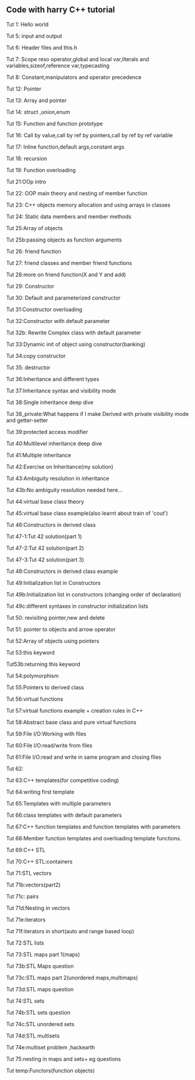 ## Code with harry C++ tutorial

Tut 1: Hello world

Tut 5: input and output

Tut 6: Header files and this.h

Tut 7: Scope reso operator,global and local var,literals and variables,sizeof,reference var,typecasting

Tut 8: Constant,manipulators and operator precedence

Tut 12: Pointer

Tut 13: Array and pointer

Tut 14: struct ,union,enum

Tut 15: Function and function prototype

Tut 16: Call by value,call by ref by pointers,call by ref by ref variable

Tut 17: Inline function,default args,constant args

Tut 18: recursion

Tut 19: Function overloading

Tut 21:OOp intro

Tut 22: OOP main theory and nesting of member function

Tut 23: C++ objects memory allocation and using arrays in classes

Tut 24: Static data members and member methods

Tut 25:Array of objects

Tut 25b:passing objects as function arguments

Tut 26: friend function

Tut 27: friend classes and member friend functions

Tut 28:more on friend function(X and Y and add)

Tut 29: Constructor

Tut 30: Default and parameterized constructor

Tut 31:Constructor overloading

Tut 32:Constructor with default parameter

Tut 32b: Rewrite Complex class with default parameter

Tut 33:Dynamic init of object using constructor(banking)

Tut 34:copy constructor

Tut 35: destructor

Tut 36:Inheritance and different types

Tut 37:Inheritance syntax and visibility mode

Tut 38:Single inheritance deep dive 

Tut 38_private:What happens if I make Derived with private visibility mode and getter-setter

Tut 39:protected access modifier

Tut 40:Multilevel inheritance deep dive

Tut 41:Multiple inheritance 

Tut 42:Exercise on Inheritance(my solution)

Tut 43:Ambiguity resolution in inheritance

Tut 43b:No ambiguity resolution needed here...

Tut 44:virtual base class theory

Tut 45:virtual base class example(also learnt about train of 'cout')

Tut 46:Constructors in derived class

Tut 47-1:Tut 42 solution(part 1)

Tut 47-2:Tut 42 solution(part 2)

Tut 47-3:Tut 42 solution(part 3)

Tut 48:Constructors in derived class example

Tut 49:Initialization list in Constructors

Tut 49b:Initialization list in constructors (changing order of declaration)

Tut 49c:different syntaxes in constructor initialization lists

Tut 50: revisiting pointer,new and delete

Tut 51: pointer to objects and arrow operator

Tut 52:Array of objects using pointers

Tut 53:this keyword

Tut53b:returning this keyword 

Tut 54:polymorphism

Tut 55:Pointers to derived class

Tut  56:virtual functions

Tut 57:virtual functions example + creation rules in C++

Tut 58:Abstract base class and pure virtual functions

Tut 59:File I/O:Working with files

Tut 60:File I/O:read/write from files

Tut 61:File I/O:read and write in same program and closing files

Tut 62:

Tut 63:C++ templates(for competitive coding)

Tut 64:writing first template

Tut 65:Templates with multiple parameters

Tut 66:class templates with default parameters

Tut 67:C++ function templates and function templates with parameters

Tut 68:Member function templates and overloading template functions.

Tut 69:C++ STL

Tut 70:C++ STL:containers

Tut 71:STL vectors

Tut 71b:vectors(part2)

Tut 71c: pairs

Tut 71d:Nesting in vectors

Tut 71e:iterators

Tut 71f:iterators in short(auto and range based loop)

Tut 72:STL lists

Tut 73:STL maps part 1(maps)

Tut 73b:STL Maps question

Tut 73c:STL maps part 2(unordered maps,multimaps)

Tut 73d:STL maps question

Tut 74:STL sets

Tut 74b:STL sets question

Tut 74c:STL unordered sets

Tut 74d:STL multisets

Tut 74e:multiset problem ,hackearth

Tut 75:nesting in maps and sets+ eg questions

Tut temp:Functors(function objects)


